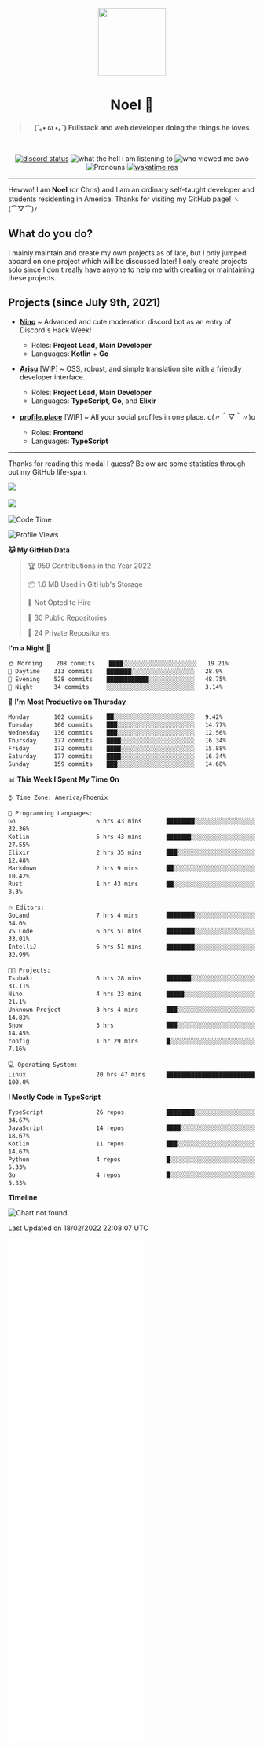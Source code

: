 <div align='center'>
  <div align='center'>
    <img
      src='https://cdn.floofy.dev/art/icons/icon_cinnamonserval.png'
      width='138'
      height='138'
    />
  </div>
  <h1>Noel 🐾</h1>
  <blockquote><strong>(´｡• ω •｡`) Fullstack and web developer doing the things he loves</strong></blockquote>

  <br />

  <a href='https://discord.com/users/280158289667555328' target='_blank'><img alt="discord status" src="https://dev.discordprofiles.me/badge/status/280158289667555328" /></a>
  <img alt="what the hell i am listening to" src="https://dev.discordprofiles.me/badge/spotify/280158289667555328" />
  <img alt="who viewed me owo" src="https://komarev.com/ghpvc/?username=auguwu" />
  <img alt='Pronouns' src='https://img.shields.io/endpoint?url=https://pronoundb.org/shields/6004d014406af11e4593a013' />
  <a href="https://wakatime.com/@auguwu" target='_blank'>
    <img alt='wakatime res' src='https://wakatime.com/badge/user/89736485-42ec-4c0f-a2f3-481db74514dc.svg' />
  </a>
</div>

<hr />

Hewwo! I am **Noel** (or Chris) and I am an ordinary self-taught developer and students residenting in America. Thanks for visiting my GitHub page! ヽ(⌒▽⌒)ﾉ

## What do you do?
I mainly maintain and create my own projects as of late, but I only jumped aboard on one project which will be discussed later! I only create projects
solo since I don't really have anyone to help me with creating or maintaining these projects.

## Projects (since July 9th, 2021)
- [**Nino**](https://nino.sh) ~ Advanced and cute moderation discord bot as an entry of Discord's Hack Week!
  - Roles: **Project Lead**, **Main Developer**
  - Languages: **Kotlin** + **Go**

- [**Arisu**](https://arisu.land) [WIP] ~ OSS, robust, and simple translation site with a friendly developer interface.
  - Roles: **Project Lead**, **Main Developer**
  - Languages: **TypeScript**, **Go**, and **Elixir**

- [**profile.place**](https://profile.place) [WIP] ~ All your social profiles in one place. o(〃＾▽＾〃)o
  - Roles: **Frontend**
  - Languages: **TypeScript**

---

Thanks for reading this modal I guess? Below are some statistics through out my GitHub life-span.

![](https://github-readme-stats.vercel.app/api?username=auguwu&count_private=true&show_icons=true&theme=gruvbox)

![](https://github-readme-stats.vercel.app/api/top-langs/?username=auguwu&layout=compact&theme=gruvbox)

<!--START_SECTION:waka-->
![Code Time](http://img.shields.io/badge/Code%20Time-2%2C740%20hrs%2032%20mins-blue)

![Profile Views](http://img.shields.io/badge/Profile%20Views-62-blue)

**🐱 My GitHub Data** 

> 🏆 959 Contributions in the Year 2022
 > 
> 📦 1.6 MB Used in GitHub's Storage 
 > 
> 🚫 Not Opted to Hire
 > 
> 📜 30 Public Repositories 
 > 
> 🔑 24 Private Repositories  
 > 
**I'm a Night 🦉** 

```text
🌞 Morning    208 commits    ████░░░░░░░░░░░░░░░░░░░░░   19.21% 
🌆 Daytime    313 commits    ███████░░░░░░░░░░░░░░░░░░   28.9% 
🌃 Evening    528 commits    ████████████░░░░░░░░░░░░░   48.75% 
🌙 Night      34 commits     ░░░░░░░░░░░░░░░░░░░░░░░░░   3.14%

```
📅 **I'm Most Productive on Thursday** 

```text
Monday       102 commits    ██░░░░░░░░░░░░░░░░░░░░░░░   9.42% 
Tuesday      160 commits    ███░░░░░░░░░░░░░░░░░░░░░░   14.77% 
Wednesday    136 commits    ███░░░░░░░░░░░░░░░░░░░░░░   12.56% 
Thursday     177 commits    ████░░░░░░░░░░░░░░░░░░░░░   16.34% 
Friday       172 commits    ████░░░░░░░░░░░░░░░░░░░░░   15.88% 
Saturday     177 commits    ████░░░░░░░░░░░░░░░░░░░░░   16.34% 
Sunday       159 commits    ███░░░░░░░░░░░░░░░░░░░░░░   14.68%

```


📊 **This Week I Spent My Time On** 

```text
⌚︎ Time Zone: America/Phoenix

💬 Programming Languages: 
Go                       6 hrs 43 mins       ████████░░░░░░░░░░░░░░░░░   32.36% 
Kotlin                   5 hrs 43 mins       ███████░░░░░░░░░░░░░░░░░░   27.55% 
Elixir                   2 hrs 35 mins       ███░░░░░░░░░░░░░░░░░░░░░░   12.48% 
Markdown                 2 hrs 9 mins        ██░░░░░░░░░░░░░░░░░░░░░░░   10.42% 
Rust                     1 hr 43 mins        ██░░░░░░░░░░░░░░░░░░░░░░░   8.3%

🔥 Editors: 
GoLand                   7 hrs 4 mins        ████████░░░░░░░░░░░░░░░░░   34.0% 
VS Code                  6 hrs 51 mins       ████████░░░░░░░░░░░░░░░░░   33.01% 
IntelliJ                 6 hrs 51 mins       ████████░░░░░░░░░░░░░░░░░   32.99%

🐱‍💻 Projects: 
Tsubaki                  6 hrs 28 mins       ███████░░░░░░░░░░░░░░░░░░   31.11% 
Nino                     4 hrs 23 mins       █████░░░░░░░░░░░░░░░░░░░░   21.1% 
Unknown Project          3 hrs 4 mins        ███░░░░░░░░░░░░░░░░░░░░░░   14.83% 
Snow                     3 hrs               ███░░░░░░░░░░░░░░░░░░░░░░   14.45% 
config                   1 hr 29 mins        █░░░░░░░░░░░░░░░░░░░░░░░░   7.16%

💻 Operating System: 
Linux                    20 hrs 47 mins      █████████████████████████   100.0%

```

**I Mostly Code in TypeScript** 

```text
TypeScript               26 repos            ████████░░░░░░░░░░░░░░░░░   34.67% 
JavaScript               14 repos            ████░░░░░░░░░░░░░░░░░░░░░   18.67% 
Kotlin                   11 repos            ███░░░░░░░░░░░░░░░░░░░░░░   14.67% 
Python                   4 repos             █░░░░░░░░░░░░░░░░░░░░░░░░   5.33% 
Go                       4 repos             █░░░░░░░░░░░░░░░░░░░░░░░░   5.33%

```


**Timeline**

![Chart not found](https://raw.githubusercontent.com/auguwu/auguwu/master/charts/bar_graph.png) 


 Last Updated on 18/02/2022 22:08:07 UTC
<!--END_SECTION:waka-->

![](./github-metrics.svg)
